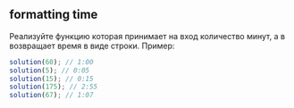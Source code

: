 ## formatting time

Реализуйте функцию которая принимает на вход количество минут, а в возвращает время в виде строки.
Пример:

```js
solution(60); // 1:00
solution(5); // 0:05
solution(15); // 0:15
solution(175); // 2:55
solution(67); // 1:07
```
